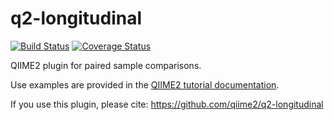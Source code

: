 # q2-longitudinal

[![Build Status](https://travis-ci.org/qiime2/q2-longitudinal.svg?branch=master)](https://travis-ci.org/qiime2/q2-longitudinal) [![Coverage Status](https://coveralls.io/repos/github/qiime2/q2-longitudinal/badge.svg?branch=master)](https://coveralls.io/github/qiime2/q2-longitudinal?branch=master)

QIIME2 plugin for paired sample comparisons.

Use examples are provided in the [QIIME2 tutorial documentation](https://docs.qiime2.org/2017.8/tutorials/longitudinal/).

If you use this plugin, please cite: https://github.com/qiime2/q2-longitudinal